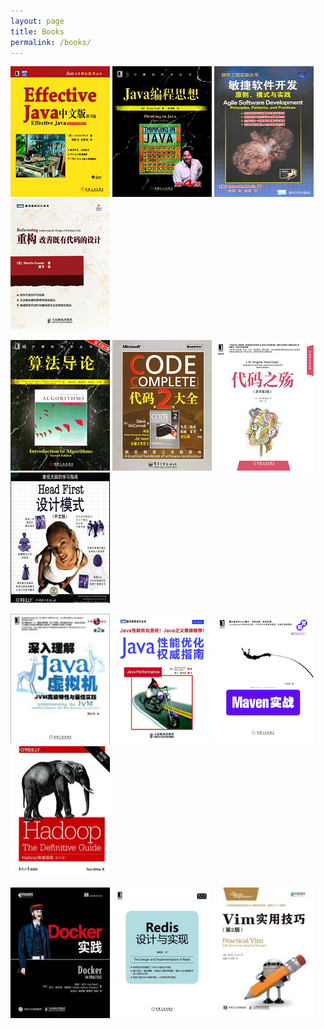 ```yaml
---
layout: page
title: Books
permalink: /books/
---
```

[![effective-java](/images/books/effective-java.png)](https://book.douban.com/subject/3360807/)
[![thinking-in-java](/images/books/thinking-in-java.png)](https://book.douban.com/subject/2130190/)
[![agile-software-development](/images/books/agile-software-development.png)](https://book.douban.com/subject/1140457/)
[![refactoring](/images/books/refactoring.png)](https://book.douban.com/subject/4262627/)

[![introduction-to-algorithms](/images/books/introduction-to-algorithms.png)](https://book.douban.com/subject/1885170/)
[![code-complete](/images/books/code-complete.png)](https://book.douban.com/subject/1951158/)
[![hard-code](/images/books/hard-code.png)](https://book.douban.com/subject/24284853/)
[![head-first-design-pattern](/images/books/head-first-design-pattern.png)](https://book.douban.com/subject/2243615/)

[![deep-in-jvm](/images/books/deep-in-jvm.png)](https://book.douban.com/subject/24722612/)
[![java-performance](/images/books/java-performance.png)](http://book.douban.com/subject/25828043/)
[![maven-in-action](/images/books/maven-in-action.png)](https://book.douban.com/subject/5345682/)
[![hadoop-the-definitive-guide-4th-edition](/images/books/hadoop-the-definitive-guide-4th-edition.jpg)](https://book.douban.com/subject/27115351/)

[![docker-in-practice](/images/books/docker-in-practice.jpg)](https://book.douban.com/subject/30129408/)
[![redis-design-and-implementation](/images/books/redis-design-and-implementation.jpg)](https://book.douban.com/subject/25900156/)
[![practical-vim-2nd-edition](/images/books/practical-vim-2nd-edition.jpg)](https://book.douban.com/subject/26967597/)
